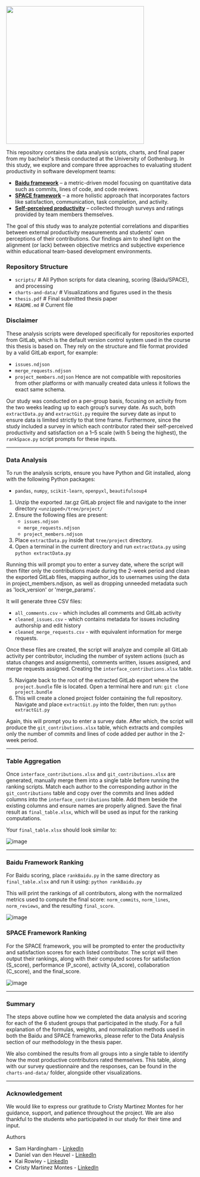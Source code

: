 <div align="left">
    <img src="https://github.com/user-attachments/assets/fb628d69-c0d2-4a34-8c3f-c9437871f132" style="height: 370px;">
</div>

This repository contains the data analysis scripts, charts, and final paper from my bachelor's thesis conducted at the University of Gothenburg. In this study, we explore and compare three approaches to evaluating student productivity in software development teams:

- <ins>**Baidu framework**</ins> – a metric-driven model focusing on quantitative data such as commits, lines of code, and code reviews.
- <ins>**SPACE framework**</ins> – a more holistic approach that incorporates factors like satisfaction, communication, task completion, and activity.
- <ins>**Self-perceived productivity**</ins> – collected through surveys and ratings provided by team members themselves.

The goal of this study was to analyze potential correlations and disparities between external productivity measurements and students' own perceptions of their contributions. Our findings aim to shed light on the alignment (or lack) between objective metrics and subjective experience within educational team-based development environments.

### Repository Structure
- `scripts/` # All Python scripts for data cleaning, scoring (Baidu/SPACE), and processing
- `charts-and-data/` # Visualizations and figures used in the thesis
- `thesis.pdf` # Final submitted thesis paper
- `README.md` # Current file

### Disclaimer
These analysis scripts were developed specifically for repositories exported from GitLab, which is the default version control system used in the course this thesis is based on. They rely on the structure and file format provided by a valid GitLab export, for example:
- `issues.ndjson`
- `merge_requests.ndjson`
- `project_members.ndjson`
Hence are not compatible with repositories from other platforms or with manually created data unless it follows the exact same schema.

Our study was conducted on a per-group basis, focusing on activity from the two weeks leading up to each group’s survey date. As such, both `extractData.py` and `extractGit.py` require the survey date as input to ensure data is limited strictly to that time frame. Furthermore, since the study included a survey in which each contributor rated their self-perceived productivity and satisfaction on a 1–5 scale (with 5 being the highest), the `rankSpace.py` script prompts for these inputs.

---

### Data Analysis
To run the analysis scripts, ensure you have Python and Git installed, along with the following Python packages:
- `pandas`, `numpy`, `scikit-learn`, `openpyxl`, `beautifulsoup4`

1. Unzip the exported .tar.gz GitLab project file and navigate to the inner directory
   `<unzipped>/tree/project/`
2. Ensure the following files are present:
   - `issues.ndjson`
   - `merge_requests.ndjson`
   - `project_members.ndjson`
3. Place `extractData.py` inside that `tree/project` directory.
4. Open a terminal in the current directory and run `extractData.py` using `python extractData.py`

Running this will prompt you to enter a survey date, where the script will then filter only the contributions made during the 2-week period and clean the exported GitLab files, mapping author_ids to usernames using the data in project_members.ndjson, as well as dropping unneeded metadata such as 'lock_version' or 'merge_params'.

It will generate three CSV files: 
- `all_comments.csv` - which includes all comments and GitLab activity
- `cleaned_issues.csv` - which contains metadata for issues including authorship and edit history
- `cleaned_merge_requests.csv` - with equivalent information for merge requests.

Once these files are created, the script will analyze and compile all GitLab activity per contributor, including the number of system actions (such as status changes and assignments), comments written, issues assigned, and merge requests assigned. Creating the `interface_contributions.xlsx` table.

5. Navigate back to the root of the extracted GitLab export where the `project.bundle` file is located. Open a terminal here and run: `git clone project.bundle`
6. This will create a cloned project folder containing the full repository. Navigate and place `extractGit.py` into the folder, then run: `python extractGit.py`

Again, this will prompt you to enter a survey date. After which, the script will produce the `git_contributions.xlsx` table, which extracts and compiles only the number of commits and lines of code added per author in the 2-week period.

---

### Table Aggregation

Once `interface_contributions.xlsx` and `git_contributions.xlsx` are generated, manually merge them into a single table before running the ranking scripts. Match each author to the corresponding author in the `git_contributions` table and copy over the commits and lines added columns into the `interface_contributions` table. Add them beside the existing columns and ensure names are properly aligned. Save the final result as `final_table.xlsx`, which will be used as input for the ranking computations.

Your `final_table.xlsx` should look similar to:

![image](https://github.com/user-attachments/assets/e8f66eab-8c7d-42bf-9e83-333f50697328)

---

### Baidu Framework Ranking

For Baidu scoring, place `rankBaidu.py` in the same directory as `final_table.xlsx` and run it using: `python rankBaidu.py`

This will print the rankings of all contributors, along with the normalized metrics used to compute the final score: `norm_commits`, `norm_lines`, `norm_reviews`, and the resulting `final_score`.

![image](https://github.com/user-attachments/assets/59871911-7343-43ef-bc3a-772914853eb8)


### SPACE Framework Ranking

For the SPACE framework, you will be prompted to enter the productivity and satisfaction scores for each listed contributor. The script will then output their rankings, along with their computed scores for satisfaction (S_score), performance (P_score), activity (A_score), collaboration (C_score), and the final_score.

![image](https://github.com/user-attachments/assets/da5c8ac8-8592-423c-ac47-dd0d59ad1214)

--- 

### Summary
The steps above outline how we completed the data analysis and scoring for each of the 6 student groups that participated in the study. For a full explanation of the formulas, weights, and normalization methods used in both the Baidu and SPACE frameworks, please refer to the Data Analysis section of our methodology in the thesis paper.

We also combined the results from all groups into a single table to identify how the most productive contributors rated themselves. This table, along with our survey questionnaire and the responses, can be found in the `charts-and-data/` folder, alongside other visualizations.

--- 

### Acknowledgement

We would like to express our gratitude to Cristy Martinez Montes for her guidance, support, and patience throughout the project. We are also thankful to the students who participated in our study for their time and input.

Authors
- Sam Hardingham - [LinkedIn](https://www.linkedin.com/in/SamHardingham)
- Daniel van den Heuvel - [LinkedIn](https://www.linkedin.com/in/danielvdh24/)
- Kai Rowley - [LinkedIn](https://www.linkedin.com/in/kai-rowley-7074b3257/)
- Cristy Martinez Montes - [LinkedIn](https://www.linkedin.com/in/cristina-martinez-montes/)
